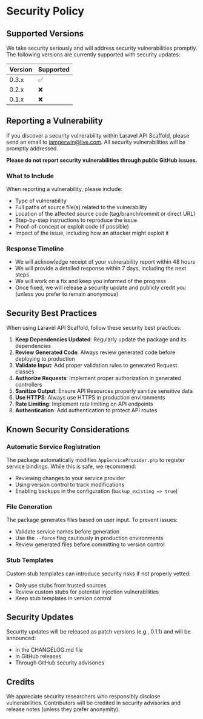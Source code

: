 # Security Policy

## Supported Versions

We take security seriously and will address security vulnerabilities promptly. The following versions are currently supported with security updates:

| Version | Supported          |
| ------- | ------------------ |
| 0.3.x   | :white_check_mark: |
| 0.2.x   | :x:                |
| 0.1.x   | :x:                |

## Reporting a Vulnerability

If you discover a security vulnerability within Laravel API Scaffold, please send an email to [iamgerwin@live.com](mailto:iamgerwin@live.com). All security vulnerabilities will be promptly addressed.

**Please do not report security vulnerabilities through public GitHub issues.**

### What to Include

When reporting a vulnerability, please include:

- Type of vulnerability
- Full paths of source file(s) related to the vulnerability
- Location of the affected source code (tag/branch/commit or direct URL)
- Step-by-step instructions to reproduce the issue
- Proof-of-concept or exploit code (if possible)
- Impact of the issue, including how an attacker might exploit it

### Response Timeline

- We will acknowledge receipt of your vulnerability report within 48 hours
- We will provide a detailed response within 7 days, including the next steps
- We will work on a fix and keep you informed of the progress
- Once fixed, we will release a security update and publicly credit you (unless you prefer to remain anonymous)

## Security Best Practices

When using Laravel API Scaffold, follow these security best practices:

1. **Keep Dependencies Updated**: Regularly update the package and its dependencies
2. **Review Generated Code**: Always review generated code before deploying to production
3. **Validate Input**: Add proper validation rules to generated Request classes
4. **Authorize Requests**: Implement proper authorization in generated controllers
5. **Sanitize Output**: Ensure API Resources properly sanitize sensitive data
6. **Use HTTPS**: Always use HTTPS in production environments
7. **Rate Limiting**: Implement rate limiting on API endpoints
8. **Authentication**: Add authentication to protect API routes

## Known Security Considerations

### Automatic Service Registration

The package automatically modifies `AppServiceProvider.php` to register service bindings. While this is safe, we recommend:

- Reviewing changes to your service provider
- Using version control to track modifications
- Enabling backups in the configuration (`backup_existing => true`)

### File Generation

The package generates files based on user input. To prevent issues:

- Validate service names before generation
- Use the `--force` flag cautiously in production environments
- Review generated files before committing to version control

### Stub Templates

Custom stub templates can introduce security risks if not properly vetted:

- Only use stubs from trusted sources
- Review custom stubs for potential injection vulnerabilities
- Keep stub templates in version control

## Security Updates

Security updates will be released as patch versions (e.g., 0.1.1) and will be announced:

- In the CHANGELOG.md file
- In GitHub releases
- Through GitHub security advisories

## Credits

We appreciate security researchers who responsibly disclose vulnerabilities. Contributors will be credited in security advisories and release notes (unless they prefer anonymity).
